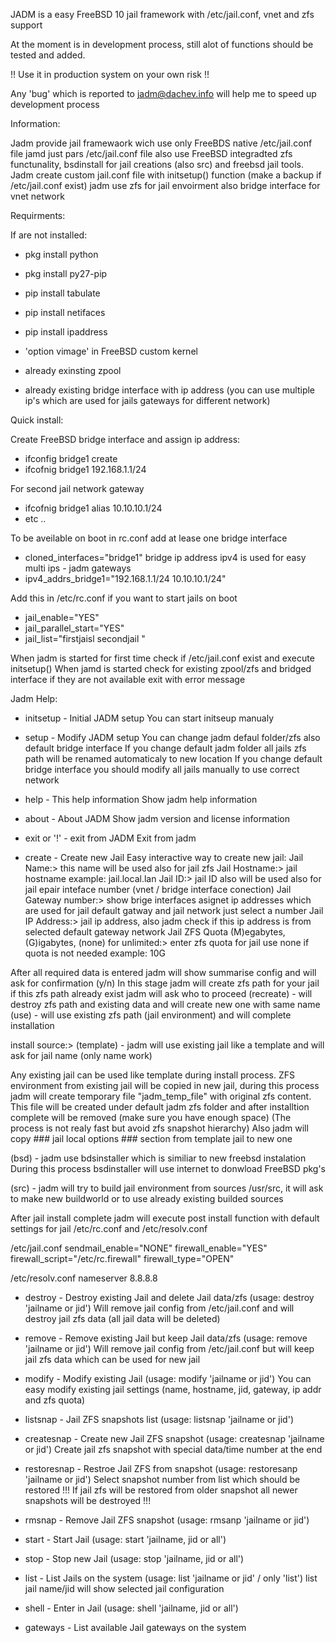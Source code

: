 JADM is a easy FreeBSD 10 jail framework with /etc/jail.conf, vnet and zfs support 

At the moment is in development process, still alot of functions should be tested and added.

!! Use it in production system on your own risk !!

Any 'bug' which is reported to jadm@dachev.info will help me to speed up development process

Information:

Jadm provide jail framewaork wich use only FreeBDS native /etc/jail.conf file
jamd just pars /etc/jail.conf file also use FreeBSD integradted zfs functunality, bsdinstall 
for jail creations (also src) and freebsd jail tools.
Jadm create custom jail.conf file with initsetup() function (make a backup if /etc/jail.conf exist)
jadm use zfs for jail envoirment also bridge interface for vnet network

Requirments:

If are not installed:
- pkg install python
- pkg install py27-pip
- pip install tabulate
- pip install netifaces
- pip install ipaddress

- 'option vimage' in FreeBSD custom kernel
- already exinsting zpool
- already existing bridge interface with ip address
 (you can use multiple ip's which are used for jails gateways for different network)

Quick install:

Create FreeBSD bridge interface and assign ip address:
- ifconfig bridge1 create
- ifcofnig bridge1 192.168.1.1/24

For second jail network gateway
- ifcofnig bridge1 alias 10.10.10.1/24
- etc ..

To be aveilable on boot in rc.conf add at lease one bridge interface
- cloned_interfaces="bridge1"
bridge ip address ipv4 is used for easy multi ips - jadm gateways
- ipv4_addrs_bridge1="192.168.1.1/24 10.10.10.1/24"

Add this in /etc/rc.conf if you want to start jails on boot
- jail_enable="YES"                                                                                                                                                                                                                                                              
- jail_parallel_start="YES"                                                                                                                                                                                                                                                      
- jail_list="firstjaisl secondjail "

When jadm is started for first time check if /etc/jail.conf exist and execute initsetup()
When jamd is started check for existing zpool/zfs and bridged interface if they are not available exit with error message

Jadm Help:

- initsetup - Initial JADM setup
You can start initseup manualy

- setup - Modify JADM setup
You can change jadm defaul folder/zfs also default bridge interface
If you change default jadm folder all jails zfs path will be renamed automaticaly to new location 
If you change default bridge interface you should modify all jails manually to use correct network
  
- help - This help information
Show jadm help information  

- about - About JADM
Show jadm version and license information

- exit or '!' - exit from JADM
Exit from jadm

- create - Create new Jail 
Easy interactive way to create new jail:
Jail Name:>  this name will be used also for jail zfs 
Jail Hostname:> jail hostname example: jail.local.lan
Jail ID:> jail ID also will be used also for jail epair inteface number (vnet / bridge interface conection)
Jail Gateway number:>  show brige interfaces asignet ip addresses which are used for jail default gatway and jail network just select a number
Jail IP Address:>  jail ip address, also jadm check if this ip address is from selected default gateway network
Jail ZFS Quota (M)egabytes, (G)igabytes, (none) for unlimited:> enter zfs quota for jail use none if quota is not needed example: 10G

After all required data is entered jadm will show summarise config and will ask for confirmation (y/n)
In this stage jadm will create zfs path for your jail if this zfs path already exist jadm will ask who to proceed
(recreate) - will destroy zfs path and existing data and will create new one with same name 
(use) - will use existing zfs path (jail environment) and will complete installation

install source:> 
(template) - jadm will use existing jail like a template and will ask for jail name (only name work) 

Any existing jail can be used like template during install process.
ZFS environment from existing jail will be copied in new jail, during this process jadm will create temporary file "jadm_temp_file" with original zfs content.
This file will be created under default jadm zfs folder and after installtion complete will be removed (make sure you have enough space)
(The process is not realy fast but avoid zfs snapshot hierarchy)
Also jadm will copy ### jail local options ### section from template jail to new one

(bsd) - jadm use bdsinstaller which is similiar to new freebsd instalation 
During this process bsdinstaller will use internet to donwload FreeBSD pkg's

(src) - jadm will try to build jail environment from sources /usr/src, it will ask to make new buildworld or to use already existing builded sources

After jail install complete jadm will execute post install function with default settings for jail /etc/rc.conf and /etc/resolv.conf

/etc/jail.conf
sendmail_enable="NONE"
firewall_enable="YES"
firewall_script="/etc/rc.firewall"
firewall_type="OPEN"

/etc/resolv.conf
nameserver 8.8.8.8

- destroy - Destroy existing Jail and delete Jail data/zfs (usage: destroy 'jailname or jid')
Will remove jail config from /etc/jail.conf and will destroy jail zfs data (all jail data will be deleted) 
 
- remove - Remove existing Jail but keep Jail data/zfs (usage: remove 'jailname or jid')
Will remove jail config from /etc/jail.conf but will keep jail zfs data which can be used for new jail

- modify -  Modify existing Jail (usage: modify 'jailname or jid')
You can easy modify existing jail settings (name, hostname, jid, gateway, ip addr and zfs quota)

- listsnap -  Jail ZFS snapshots list (usage: listsnap 'jailname or jid')
- createsnap -  Create new Jail ZFS snapshot (usage: createsnap 'jailname or jid')
Create jail zfs snapshot with special data/time number at the end
 
- restoresnap -  Restroe Jail ZFS from snapshot (usage: restoresanp 'jailname or jid')
Select snapshot number from list which should be restored 
!!! If jail zfs will be restored from older snapshot all newer snapshots will be destroyed !!!

- rmsnap -  Remove Jail ZFS snapshot (usage: rmsanp 'jailname or jid')
- start - Start Jail (usage: start 'jailname, jid or all')
-  stop - Stop new Jail (usage: stop 'jailname, jid or all')

- list - List Jails on the system (usage: list 'jailname or jid' / only 'list')
list jail name/jid will show selected jail configuration

- shell - Enter in Jail (usage: shell 'jailname, jid or all')
- gateways - List available Jail gateways on the system
